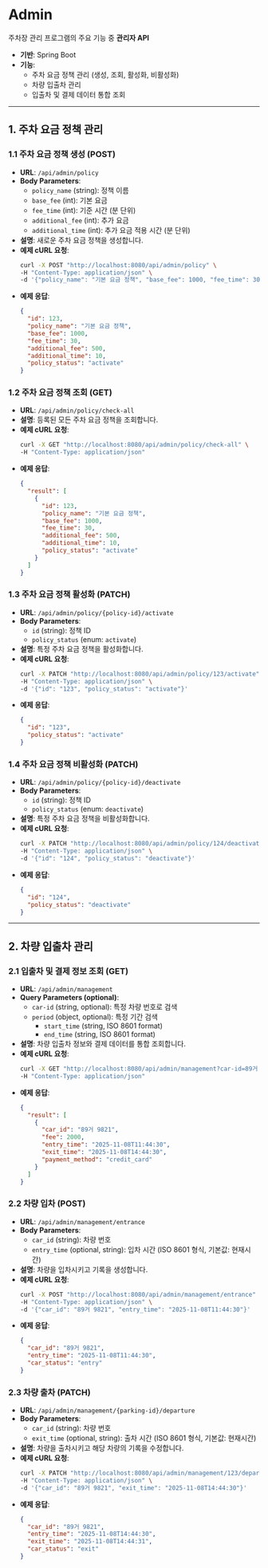 # Admin

주차장 관리 프로그램의 주요 기능 중 **관리자 API**

- **기반**: Spring Boot
- **기능**:
  - 주차 요금 정책 관리 (생성, 조회, 활성화, 비활성화)
  - 차량 입출차 관리
  - 입출차 및 결제 데이터 통합 조회

---

## **1. 주차 요금 정책 관리**

### **1.1 주차 요금 정책 생성** (POST)

- **URL**: `/api/admin/policy`
- **Body Parameters**:
  - `policy_name` (string): 정책 이름
  - `base_fee` (int): 기본 요금
  - `fee_time` (int): 기준 시간 (분 단위)
  - `additional_fee` (int): 추가 요금
  - `additional_time` (int): 추가 요금 적용 시간 (분 단위)
- **설명**: 새로운 주차 요금 정책을 생성합니다.
- **예제 cURL 요청**:
  ```bash
  curl -X POST "http://localhost:8080/api/admin/policy" \
  -H "Content-Type: application/json" \
  -d '{"policy_name": "기본 요금 정책", "base_fee": 1000, "fee_time": 30, "additional_fee": 500, "additional_time": 10}'
  ```
- **예제 응답**:
  ```json
  {
    "id": 123,
    "policy_name": "기본 요금 정책",
    "base_fee": 1000,
    "fee_time": 30,
    "additional_fee": 500,
    "additional_time": 10,
    "policy_status": "activate"
  }
  ```

### **1.2 주차 요금 정책 조회** (GET)

- **URL**: `/api/admin/policy/check-all`
- **설명**: 등록된 모든 주차 요금 정책을 조회합니다.
- **예제 cURL 요청**:
  ```bash
  curl -X GET "http://localhost:8080/api/admin/policy/check-all" \
  -H "Content-Type: application/json"
  ```
- **예제 응답**:
  ```json
  {
    "result": [
      {
        "id": 123,
        "policy_name": "기본 요금 정책",
        "base_fee": 1000,
        "fee_time": 30,
        "additional_fee": 500,
        "additional_time": 10,
        "policy_status": "activate"
      }
    ]
  }
  ```

### **1.3 주차 요금 정책 활성화** (PATCH)

- **URL**: `/api/admin/policy/{policy-id}/activate`
- **Body Parameters**:
  - `id` (string): 정책 ID
  - `policy_status` (enum: `activate`)
- **설명**: 특정 주차 요금 정책을 활성화합니다.
- **예제 cURL 요청**:
  ```bash
  curl -X PATCH "http://localhost:8080/api/admin/policy/123/activate" \
  -H "Content-Type: application/json" \
  -d '{"id": "123", "policy_status": "activate"}'
  ```
- **예제 응답**:
  ```json
  {
    "id": "123",
    "policy_status": "activate"
  }
  ```

### **1.4 주차 요금 정책 비활성화** (PATCH)

- **URL**: `/api/admin/policy/{policy-id}/deactivate`
- **Body Parameters**:
  - `id` (string): 정책 ID
  - `policy_status` (enum: `deactivate`)
- **설명**: 특정 주차 요금 정책을 비활성화합니다.
- **예제 cURL 요청**:
  ```bash
  curl -X PATCH "http://localhost:8080/api/admin/policy/124/deactivate" \
  -H "Content-Type: application/json" \
  -d '{"id": "124", "policy_status": "deactivate"}'
  ```
- **예제 응답**:
  ```json
  {
    "id": "124",
    "policy_status": "deactivate"
  }
  ```

---

## **2. 차량 입출차 관리**

### **2.1 입출차 및 결제 정보 조회** (GET)

- **URL**: `/api/admin/management`
- **Query Parameters (optional)**:
  - `car-id` (string, optional): 특정 차량 번호로 검색
  - `period` (object, optional): 특정 기간 검색
    - `start_time` (string, ISO 8601 format)
    - `end_time` (string, ISO 8601 format)
- **설명**: 차량 입출차 정보와 결제 데이터를 통합 조회합니다.
- **예제 cURL 요청**:
  ```bash
  curl -X GET "http://localhost:8080/api/admin/management?car-id=89거 9821&period[start_time]=2025-11-08T11:44&period[end_time]=2025-11-08T13:44" \
  -H "Content-Type: application/json"
  ```
- **예제 응답**:
  ```json
  {
    "result": [
      {
        "car_id": "89거 9821",
        "fee": 2000,
        "entry_time": "2025-11-08T11:44:30",
        "exit_time": "2025-11-08T14:44:30",
        "payment_method": "credit_card"
      }
    ]
  }
  ```

### **2.2 차량 입차** (POST)

- **URL**: `/api/admin/management/entrance`
- **Body Parameters**:
  - `car_id` (string): 차량 번호
  - `entry_time` (optional, string): 입차 시간 (ISO 8601 형식, 기본값: 현재시간)
- **설명**: 차량을 입차시키고 기록을 생성합니다.
- **예제 cURL 요청**:
  ```bash
  curl -X POST "http://localhost:8080/api/admin/management/entrance" \
  -H "Content-Type: application/json" \
  -d '{"car_id": "89거 9821", "entry_time": "2025-11-08T11:44:30"}'
  ```
- **예제 응답**:
  ```json
  {
    "car_id": "89거 9821",
    "entry_time": "2025-11-08T11:44:30",
    "car_status": "entry"
  }
  ```

### **2.3 차량 출차** (PATCH)

- **URL**: `/api/admin/management/{parking-id}/departure`
- **Body Parameters**:
  - `car_id` (string): 차량 번호
  - `exit_time` (optional, string): 출차 시간 (ISO 8601 형식, 기본값: 현재시간)
- **설명**: 차량을 출차시키고 해당 차량의 기록을 수정합니다.
- **예제 cURL 요청**:
  ```bash
  curl -X PATCH "http://localhost:8080/api/admin/management/123/departure" \
  -H "Content-Type: application/json" \
  -d '{"car_id": "89거 9821", "exit_time": "2025-11-08T14:44:30"}'
  ```
- **예제 응답**:
  ```json
  {
    "car_id": "89거 9821",
    "entry_time": "2025-11-08T14:44:30",
    "exit_time": "2025-11-08T14:44:31",
    "car_status": "exit"
  }
  ```

